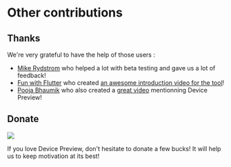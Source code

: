 # Other contributions

## Thanks

We're very grateful to have the help of those users :

* [Mike Rydstrom](https://rydmike.com/) who helped a lot with beta testing and gave us a lot of feedback!
* [Fun with Flutter](https://www.youtube.com/c/FunwithFlutter/) who created [an awesome introduction video for the tool](https://www.youtube.com/watch?v=ObD6Jgvc71k)!
* [Pooja Bhaumik](https://twitter.com/pblead26) who also created a [great video]((https://www.youtube.com/watch?v=0B0cSbKSThI)) mentionning Device Preview!

## Donate

<p>
  <a href="https://www.buymeacoffee.com/Imron-Code17">
    <img src="https://img.shields.io/badge/$-donate-ff69b4.svg?maxAge=2592000&amp;style=flat">
  </a>
</p>

If you love Device Preview, don't hesitate to donate a few bucks! It will help us to keep motivation at its best!